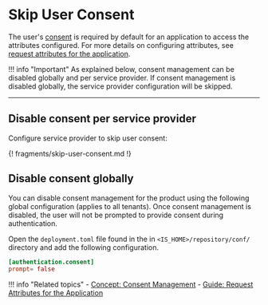 # Skip User Consent

The user's [consent]({{base_path}}/references/concepts/consent-management/) is required by default for an application to access the attributes configured. For more details on configuring attributes, see [request attributes for the application]({{base_path}}/request-attributes/). 

!!! info "Important"
    As explained below, consent management can be disabled globally and per service provider. If consent management is disabled globally, the service provider configuration will be skipped.

----

## Disable consent per service provider

Configure service provider to skip user consent:

{! fragments/skip-user-consent.md !}

## Disable consent globally
  
You can disable consent management for the product using the following global configuration (applies to all tenants). Once consent management is disabled, the user will not be prompted to provide consent during authentication.

Open the `deployment.toml` file found in the in `<IS_HOME>/repository/conf/` directory and add the following configuration.

``` toml
[authentication.consent] 
prompt= false
```


!!! info "Related topics"
    - [Concept: Consent Management]({{base_path}}/references/concepts/consent-management/)
    - [Guide: Request Attributes for the Application]({{base_path}}/request-attributes/)
